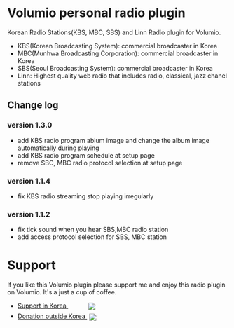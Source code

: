 
# Volumio personal radio plugin
Korean Radio Stations(KBS, MBC, SBS) and Linn Radio plugin for Volumio.

- KBS(Korean Broadcasting System): commercial broadcaster in Korea
- MBC(Munhwa Broadcasting Corporation): commercial broadcaster in Korea
- SBS(Seoul Broadcasting System): commercial broadcaster in Korea
- Linn: Highest quality web radio that includes radio, classical, jazz chanel stations

## Change log
### version 1.3.0
* add KBS radio program ablum image and change the album image automatically during playing
* add KBS radio program schedule at setup page
* remove SBC, MBC radio protocol selection at setup page

### version 1.1.4
* fix KBS radio streaming stop playing irregularly

### version 1.1.2
* fix tick sound when you hear SBS,MBC radio station
* add access protocol selection for SBS, MBC station

# Support
If you like this Volumio plugin please support me and enjoy this radio plugin on Volumio. It's a just a cup of coffee.

<ul>
<li>
  <a href="https://github.com/ChrisPanda/donation" >
    <span>Support in Korea</span>
    <img 
        style="vertical-align: middle; margin-left: 46px"
        src="https://img.shields.io/badge/Support-Buy%20Me%20A%20Coffee-orange.svg?style=for-the-badge"
    />
  </a>
</li>
<li  style="margin-top: 6px">
  <a href="https://paypal.me/ckchrispanda">
    <span>Donation outside Korea</span>
    <img 
        style="vertical-align: middle; margin-left: 5px"
        src="https://img.shields.io/badge/Donate-PayPal-blue.svg?style=for-the-badge" 
    />
  </a>
</li>
</ul>
